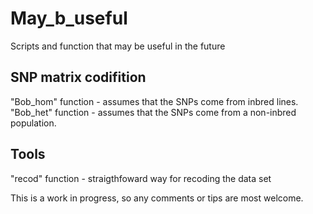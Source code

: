 # May_b_useful
Scripts and function that may be useful in the future

## SNP matrix codifition 
"Bob_hom" function - assumes that the SNPs come from inbred lines. 
"Bob_het" function - assumes that the SNPs come from a non-inbred population. 

## Tools
"recod" function - straigthfoward way for recoding the data set

This is a work in progress, so any comments or tips are most welcome. 


